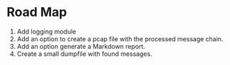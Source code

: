 # Road Map

1. Аdd logging module
2. Add an option to create a pcap file with the processed message chain.
3. Add an option generate a Markdown report.
4. Create a small dumpfile with found messages.
